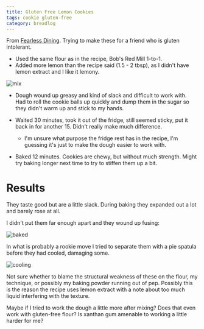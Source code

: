 ```yaml
---
title: Gluten Free Lemon Cookies
tags: cookie gluten-free
category: breadlog
---
```


From [Fearless Dining](https://www.fearlessdining.com/gluten-free-lemon-cookies/). Trying to make these for a friend who is gluten intolerant.

- Used the same flour as in the recipe, Bob's Red Mill 1-to-1. 
- Added more lemon than the recipe said (1.5 - 2 tbsp), as I didn't have lemon extract and I like it lemony.

![mix](../images/full/2024-03/gf-mix.jpg)

- Dough wound up greasy and kind of slack and difficult to work with. Had to roll the cookie balls up quickly and dump them in the sugar so they didn't warm up and stick to my hands.
- Waited 30 minutes, took it out of the fridge, still seemed sticky, put it back in for another 15. Didn't really make much difference. 
  - I'm unsure what purpose the fridge rest has in the recipe, I'm guessing it's just to make the dough easier to work with.

- Baked 12 minutes. Cookies are chewy, but without much strength. Might try baking longer next time to try to stiffen them up a bit.

# Results

They taste good but are a little slack. During baking they expanded out a lot and barely rose at all.

I didn't put them far enough apart and they wound up fusing:

![baked](../images/full/2024-03/gf-baked.jpg)

In what is probably a rookie move I tried to separate them with a pie spatula before they had cooled, damaging some.

![cooling](../images/full/2024-03/gf-cool.jpg)

Not sure whether to blame the structural weakness of these on the flour, my technique, or possibly my baking powder running out of pep. Possibly this is the reason the recipe uses lemon extract with a note about too much liquid interfering with the texture.

Maybe if I tried to work the dough a little more after mixing? Does that even work with gluten-free flour? Is xanthan gum amenable to working a little harder for me?
